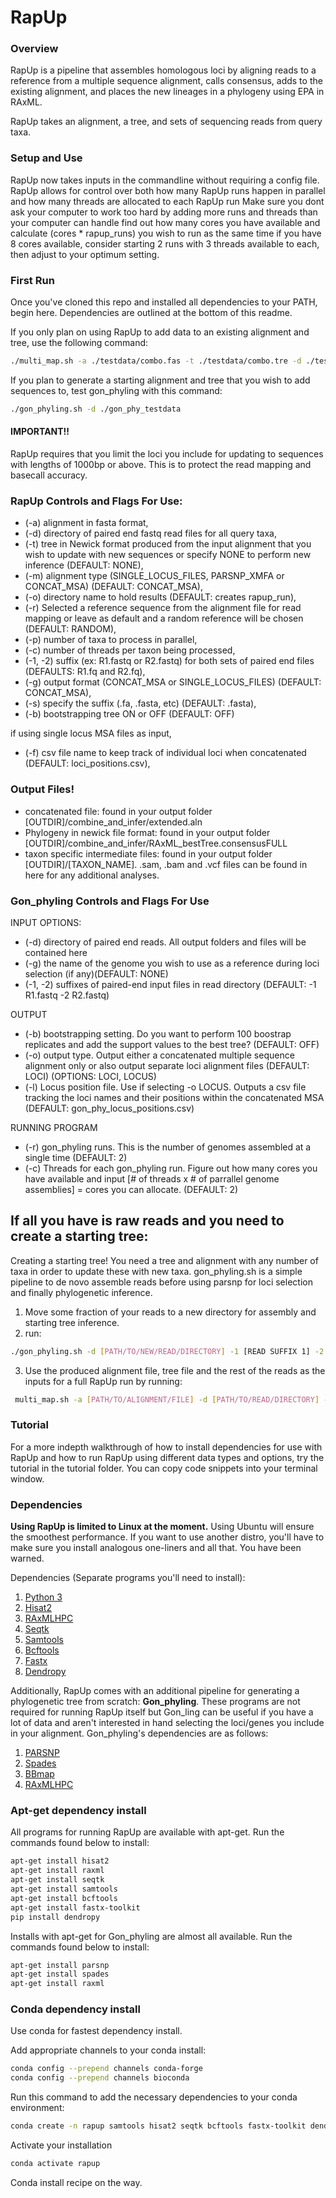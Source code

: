 # RapUp
### Overview

RapUp is a pipeline that assembles homologous loci by aligning reads to a reference from a multiple sequence alignment, calls consensus, adds to the existing alignment, and places the new lineages in a phylogeny using EPA in RAxML.

RapUp takes an alignment, a tree, and sets of sequencing reads from query taxa.

### Setup and Use

RapUp now takes inputs in the commandline without requiring a config file.
RapUp allows for control over both how many RapUp runs happen
in parallel and how many threads are allocated to each RapUp run
Make sure you dont ask your computer to work too hard by adding more runs and threads than your computer can handle
find out how many cores you have available and calculate (cores * rapup_runs) you wish to run as the same time
if you have 8 cores available, consider starting 2 runs with 3 threads available to each,
then adjust to your optimum setting.

### First Run
Once you've cloned this repo and installed all dependencies to your PATH, begin here. Dependencies are outlined at the bottom of this readme.

If you only plan on using RapUp to add data to an existing alignment and tree, use the following command:

```bash
./multi_map.sh -a ./testdata/combo.fas -t ./testdata/combo.tre -d ./testdata
```

If you plan to generate a starting alignment and tree that you wish to add sequences to, test gon_phyling with this command:

```bash
./gon_phyling.sh -d ./gon_phy_testdata
```

#### IMPORTANT!!

RapUp requires that you limit the loci you include for updating to sequences with lengths of 1000bp or above. This is to protect the read mapping and basecall accuracy.

### RapUp Controls and Flags For Use:

- (-a) alignment in fasta format,
- (-d) directory of paired end fastq read files for all query taxa,
- (-t) tree in Newick format produced from the input alignment that you wish to update with new sequences or specify NONE to perform new inference (DEFAULT: NONE),
- (-m) alignment type (SINGLE_LOCUS_FILES, PARSNP_XMFA or CONCAT_MSA) (DEFAULT: CONCAT_MSA),
- (-o) directory name to hold results (DEFAULT: creates rapup_run),
- (-r) Selected a reference sequence from the alignment file for read mapping or leave as default and a random reference will be chosen (DEFAULT: RANDOM),
- (-p) number of taxa to process in parallel,
- (-c) number of threads per taxon being processed,
- (-1, -2) suffix (ex: R1.fastq or R2.fastq) for both sets of paired end files (DEFAULTS: R1.fq and R2.fq),
- (-g) output format (CONCAT_MSA or SINGLE_LOCUS_FILES) (DEFAULT: CONCAT_MSA),
- (-s) specify the suffix (.fa, .fasta, etc) (DEFAULT: .fasta),
- (-b) bootstrapping tree ON or OFF (DEFAULT: OFF)

 if using single locus MSA files as input,
- (-f) csv file name to keep track of individual loci when concatenated (DEFAULT: loci_positions.csv),

### Output Files!
- concatenated file: found in your output folder [OUTDIR]/combine_and_infer/extended.aln
- Phylogeny in newick file format: found in your output folder [OUTDIR]/combine_and_infer/RAxML_bestTree.consensusFULL
- taxon specific intermediate files: found in your output folder [OUTDIR]/[TAXON_NAME]. .sam, .bam and .vcf files can be found in here for any additional analyses.

### Gon_phyling Controls and Flags For Use

INPUT OPTIONS:
- (-d) directory of paired end reads. All output folders and files will be contained here
- (-g) the name of the genome you wish to use as a reference during loci selection (if any)(DEFAULT: NONE)
- (-1, -2) suffixes of paired-end input files in read directory (DEFAULT: -1 R1.fastq -2 R2.fastq)

 OUTPUT
- (-b) bootstrapping setting. Do you want to perform 100 boostrap replicates and add the support values to the best tree? (DEFAULT: OFF)
- (-o) output type. Output either a concatenated multiple sequence alignment only or also output separate loci alignment files (DEFAULT: LOCI) (OPTIONS: LOCI, LOCUS)
- (-l) Locus position file. Use if selecting -o LOCUS. Outputs a csv file tracking the loci names and their positions within the concatenated MSA (DEFAULT: gon_phy_locus_positions.csv)

 RUNNING PROGRAM
- (-r) gon_phyling runs. This is the number of genomes assembled at a single time (DEFAULT: 2)
- (-c) Threads for each gon_phyling run. Figure out how many cores you have available and input [# of threads x # of parrallel genome assemblies] = cores you can allocate. (DEFAULT: 2)

## If all you have is raw reads and you need to create a starting tree:
Creating a starting tree!
You need a tree and alignment with any number of taxa in order to update these with new taxa.
gon_phyling.sh is a simple pipeline to de novo assemble reads before using parsnp for loci selection and finally phylogenetic inference.

1. Move some fraction of your reads to a new directory for assembly and starting tree inference.
2. run: 
```bash
./gon_phyling.sh -d [PATH/TO/NEW/READ/DIRECTORY] -1 [READ SUFFIX 1] -2 [READ SUFFIX 2]
```
3. Use the produced alignment file, tree file and the rest of the reads as the inputs for a full RapUp run by running:
```bash
 multi_map.sh -a [PATH/TO/ALIGNMENT/FILE] -d [PATH/TO/READ/DIRECTORY] -t [PATH/TO/TREE/FILE] -1 [READ SUFFIX 1] -2 [READ SUFFIX 2].
```

### Tutorial

For a more indepth walkthrough of how to install dependencies for use with RapUp and how to run RapUp using different data types and options, try the tutorial in the tutorial folder. You can copy code snippets into your terminal window.

### Dependencies

**Using RapUp is limited to Linux at the moment.** Using Ubuntu will ensure the smoothest performance. If you want to use another distro, you'll have to make sure you install analogous one-liners and all that. You have been warned.

Dependencies (Separate programs you'll need to install):

1. [Python 3](https://www.python.org/)
2. [Hisat2](https://daehwankimlab.github.io/hisat2/download/)
3. [RAxMLHPC](https://github.com/stamatak/standard-RAxML)
4. [Seqtk](https://github.com/lh3/seqtk)
5. [Samtools](http://www.htslib.org/)
6. [Bcftools](http://www.htslib.org/)
7. [Fastx](http://hannonlab.cshl.edu/fastx_toolkit/download.html)
8. [Dendropy](https://dendropy.org/)

Additionally, RapUp comes with an additional pipeline for generating a phylogenetic tree from scratch: **Gon\_phyling**. These programs are not required for running RapUp itself but Gon\_ling can be useful if you have a lot of data and aren't interested in hand selecting the loci/genes you include in your alignment. Gon\_phyling's dependencies are as follows:

1. [PARSNP](https://harvest.readthedocs.io/en/latest/content/parsnp.html)
2. [Spades](https://github.com/ablab/spades)
3. [BBmap](https://jgi.doe.gov/data-and-tools/bbtools/bb-tools-user-guide/bbmap-guide/)
4. [RAxMLHPC](https://github.com/stamatak/standard-RAxML)


### Apt-get dependency install
All programs for running RapUp are available with apt-get. Run the commands found below to install:

```bash
apt-get install hisat2
apt-get install raxml
apt-get install seqtk
apt-get install samtools
apt-get install bcftools
apt-get install fastx-toolkit
pip install dendropy
```

Installs with apt-get for Gon\_phyling are almost all available. Run the commands found below to install:

```bash
apt-get install parsnp
apt-get install spades
apt-get install raxml
```

### Conda dependency install
Use conda for fastest dependency install.

Add appropriate channels to your conda install:

```bash
conda config --prepend channels conda-forge
conda config --prepend channels bioconda
```

Run this command to add the necessary dependencies to your conda environment:

```bash
conda create -n rapup samtools hisat2 seqtk bcftools fastx-toolkit dendropy raxml
```

Activate your installation

```bash
conda activate rapup
```

Conda install recipe on the way.
